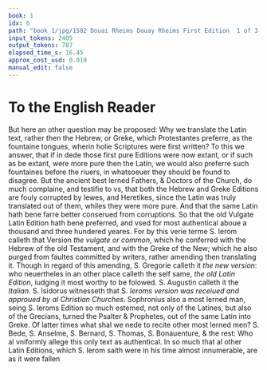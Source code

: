 ```yaml
---
book: 1
idx: 6
path: "book_1/jpg/1582 Douai Rheims Douay Rheims First Edition  1 of 3 1609 Old Testament.pdf-6.jpg"
input_tokens: 2405
output_tokens: 787
elapsed_time_s: 16.45
approx_cost_usd: 0.019
manual_edit: false
---
```

# To the English Reader

But here an other question may be proposed: Why we translate the Latin text, rather then the Hebrew, or Greke, which Protestantes preferre, as the fountaine tongues, wherin holie Scriptures were first written? To this we answer, that if in dede those first pure Editions were now extant, or if such as be extant, were more pure then the Latin, we would also preferre such fountaines before the riuers, in whatsoeuer they should be found to disagree. But the ancient best lerned Fathers, & Doctors of the Church, do much complaine, and testifie to vs, that both the Hebrew and Greke Editions are fouly corrupted by Iewes, and Heretikes, since the Latin was truly translated out of them, whiles they were more pure. And that the same Latin hath bene farre better conserued from corruptions. So that the old Vulgate Latin Edition hath bene preferred, and vsed for most authentical aboue a thousand and three hundered yeares. For by this verie terme S. Ierom calleth that Version *the vulgate or common*, which he conferred with the Hebrew of the old Testament, and with the Greke of the New; which he also purged from faultes committed by writers, rather amending then translating it. Though in regard of this amending, S. Gregorie calleth it *the new version*: who neuertheles in an other place calleth the self same, *the old Latin Edition*, iudging it most worthy to be folowed. S. Augustin calleth it the *Italian*. S. Isidorus witnesseth that S. *Ieroms version was receiued and approued by al Christian Churches*. Sophronius also a most lerned man, seing S. Ieroms Edition so much estemed, not only of the Latines, but also of the Grecians, turned the Psalter & Prophetes, out of the same Latin into Greke. Of latter times what shal we nede to recite other most lerned men? S. Bede, S. Anselme, S. Bernard, S. Thomas, S. Bonauenture, & the rest: Who al vniformly allege this only text as authentical. In so much that al other Latin Editions, which S. Ierom saith were in his time almost innumerable, are as it were fallen

[^1]: Why we translate the old Latin text.

[^2]: More pure then the Hebrew or Greke now extant.

[^3]: *Tertull li. 5. cont Marcion 3. Ambros. li. 2. de Spirit. San. c. 11 S. Ierom. li. 1. con. Iouin. 2.*

[^4]: *in 49. Isai.*

[^5]: *li. 20. c. 14. moral. Epist. de dict. ad Leandr.*

[^6]: *li. 1. Doct Christ. c. 15 lib. 6 Etymol. c. 5 & li. 1 de Di uin offic. c. 12.*

[^7]: Receiued by al Churches.

[^8]: Turned into Greke.

[^9]: *Prefat. in Iosue.*